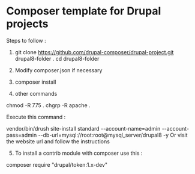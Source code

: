 # Composer template for Drupal projects

Steps to follow :

1. git clone https://github.com/drupal-composer/drupal-project.git drupal8-folder
. cd drupal8-folder

2. Modify composer.json if necessary

3. composer install

4. other commands

chmod -R 775 .
chgrp -R apache .  

Execute this command :

vendor/bin/drush site-install standard --account-name=admin --account-pass=admin --db-url=mysql://root:root@mysql_server/drupal8 -y
   Or 
visit the website url and follow the instructions

5. To install a contrib module with composer use this :

composer require "drupal/token:1.x-dev"